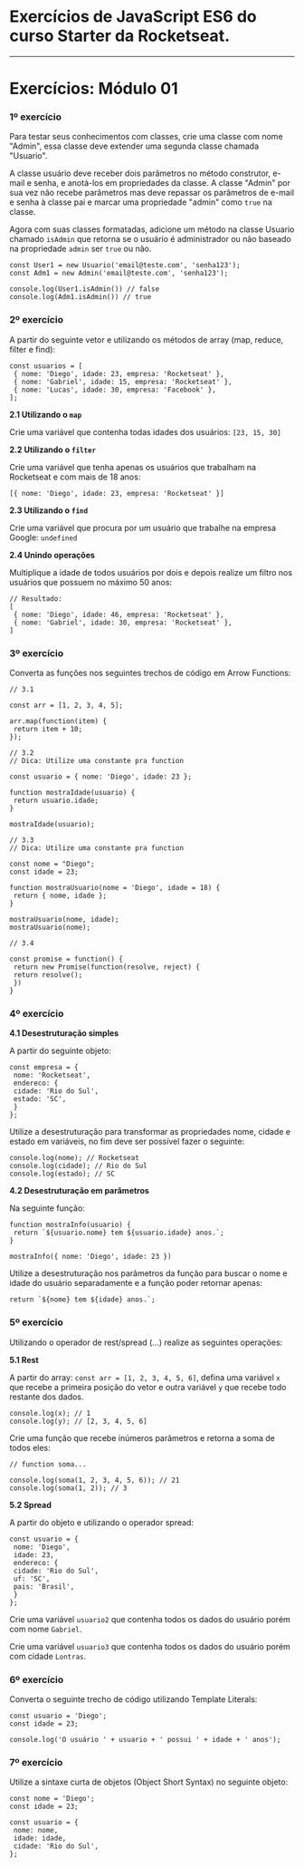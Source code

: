 <h1>Exercícios de JavaScript ES6 do curso Starter da Rocketseat.</h1>
<hr/>
<h1>Exercícios: Módulo 01</h1>

### 1º exercício
Para testar seus conhecimentos com classes, crie uma classe com nome "Admin", essa classe deve extender uma segunda classe chamada "Usuario".

A classe usuário deve receber dois parâmetros no método construtor, e-mail e senha, e anotá-los em propriedades da classe. A classe "Admin" por sua vez não recebe parâmetros mas deve repassar os parâmetros de e-mail e senha à classe pai e marcar uma propriedade "admin" como `true` na classe.

Agora com suas classes formatadas, adicione um método na classe Usuario chamado `isAdmin` que retorna se o usuário é administrador ou não baseado na propriedade `admin` ser `true` ou não.

```
const User1 = new Usuario('email@teste.com', 'senha123');
const Adm1 = new Admin('email@teste.com', 'senha123');

console.log(User1.isAdmin()) // false
console.log(Adm1.isAdmin()) // true
```

### 2º exercício
A partir do seguinte vetor e utilizando os métodos de array (map, reduce, filter e find):

```
const usuarios = [
 { nome: 'Diego', idade: 23, empresa: 'Rocketseat' },
 { nome: 'Gabriel', idade: 15, empresa: 'Rocketseat' },
 { nome: 'Lucas', idade: 30, empresa: 'Facebook' },
];
```

**2.1 Utilizando o `map`**

Crie uma variável que contenha todas idades dos usuários: `[23, 15, 30]`

**2.2 Utilizando o `filter`**

Crie uma variável que tenha apenas os usuários que trabalham na Rocketseat e com mais de 18 anos:

`[{ nome: 'Diego', idade: 23, empresa: 'Rocketseat' }]`

**2.3 Utilizando o `find`**

Crie uma variável que procura por um usuário que trabalhe na empresa Google: `undefined`

**2.4 Unindo operações**

Multiplique a idade de todos usuários por dois e depois realize um filtro nos usuários que possuem no máximo 50 anos:

```
// Resultado:
[
 { nome: 'Diego', idade: 46, empresa: 'Rocketseat' },
 { nome: 'Gabriel', idade: 30, empresa: 'Rocketseat' },
]
```

### 3º exercício
Converta as funções nos seguintes trechos de código em Arrow Functions:

```
// 3.1

const arr = [1, 2, 3, 4, 5];

arr.map(function(item) {
 return item + 10;
});
```

```
// 3.2
// Dica: Utilize uma constante pra function

const usuario = { nome: 'Diego', idade: 23 };

function mostraIdade(usuario) {
 return usuario.idade;
}

mostraIdade(usuario);
```

```
// 3.3
// Dica: Utilize uma constante pra function

const nome = "Diego";
const idade = 23;

function mostraUsuario(nome = 'Diego', idade = 18) {
 return { nome, idade };
}

mostraUsuario(nome, idade);
mostraUsuario(nome);
```

```
// 3.4

const promise = function() {
 return new Promise(function(resolve, reject) {
 return resolve();
 })
}
```

### 4º exercício
**4.1 Desestruturação simples**

A partir do seguinte objeto:

```
const empresa = {
 nome: 'Rocketseat',
 endereco: {
 cidade: 'Rio do Sul',
 estado: 'SC',
 }
};
```

Utilize a desestruturação para transformar as propriedades nome, cidade e estado em variáveis, no fim deve ser possível fazer o seguinte:

```
console.log(nome); // Rocketseat
console.log(cidade); // Rio do Sul
console.log(estado); // SC
```

**4.2 Desestruturação em parâmetros**

Na seguinte função:

```
function mostraInfo(usuario) {
 return `${usuario.nome} tem ${usuario.idade} anos.`;
}

mostraInfo({ nome: 'Diego', idade: 23 })
```

Utilize a desestruturação nos parâmetros da função para buscar o nome e idade do usuário separadamente e a função poder retornar apenas:

```
return `${nome} tem ${idade} anos.`;
```

### 5º exercício
Utilizando o operador de rest/spread (...) realize as seguintes operações:

**5.1 Rest**

A partir do array: `const arr = [1, 2, 3, 4, 5, 6]`, defina uma variável `x` que recebe a primeira posição do vetor e outra variável `y` que recebe todo restante dos dados.

```
console.log(x); // 1
console.log(y); // [2, 3, 4, 5, 6]
```

Crie uma função que recebe inúmeros parâmetros e retorna a soma de todos eles:

```
// function soma...

console.log(soma(1, 2, 3, 4, 5, 6)); // 21
console.log(soma(1, 2)); // 3
```

**5.2 Spread**

A partir do objeto e utilizando o operador spread:

```
const usuario = {
 nome: 'Diego',
 idade: 23,
 endereco: {
 cidade: 'Rio do Sul',
 uf: 'SC',
 pais: 'Brasil',
 }
};
```

Crie uma variável `usuario2` que contenha todos os dados do usuário porém com nome `Gabriel`.

Crie uma variável `usuario3` que contenha todos os dados do usuário porém com cidade `Lontras`.

### 6º exercício
Converta o seguinte trecho de código utilizando Template Literals:

```
const usuario = 'Diego';
const idade = 23;

console.log('O usuário ' + usuario + ' possui ' + idade + ' anos');
```

### 7º exercício
Utilize a sintaxe curta de objetos (Object Short Syntax) no seguinte objeto:

```
const nome = 'Diego';
const idade = 23;

const usuario = {
 nome: nome,
 idade: idade,
 cidade: 'Rio do Sul',
};
```

